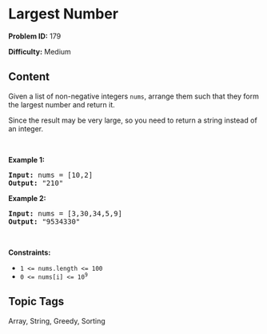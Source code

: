 # Largest Number

**Problem ID:** 179

**Difficulty:** Medium

## Content
<p>Given a list of non-negative integers <code>nums</code>, arrange them such that they form the largest number and return it.</p>

<p>Since the result may be very large, so you need to return a string instead of an integer.</p>

<p>&nbsp;</p>
<p><strong class="example">Example 1:</strong></p>

<pre>
<strong>Input:</strong> nums = [10,2]
<strong>Output:</strong> &quot;210&quot;
</pre>

<p><strong class="example">Example 2:</strong></p>

<pre>
<strong>Input:</strong> nums = [3,30,34,5,9]
<strong>Output:</strong> &quot;9534330&quot;
</pre>

<p>&nbsp;</p>
<p><strong>Constraints:</strong></p>

<ul>
	<li><code>1 &lt;= nums.length &lt;= 100</code></li>
	<li><code>0 &lt;= nums[i] &lt;= 10<sup>9</sup></code></li>
</ul>


## Topic Tags
Array, String, Greedy, Sorting
